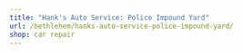 ```yaml
---
title: "Hank's Auto Service: Police Impound Yard"
url: /bethlehem/hanks-auto-service-police-impound-yard/
shop: car repair
---
```

